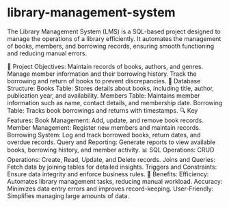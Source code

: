 # library-management-system
The Library Management System (LMS) is a SQL-based project designed to manage the operations of a library efficiently. It automates the management of books, members, and borrowing records, ensuring smooth functioning and reducing manual errors.

🎯 Project Objectives:
Maintain records of books, authors, and genres.
Manage member information and their borrowing history.
Track the borrowing and return of books to prevent discrepancies.
📂 Database Structure:
Books Table: Stores details about books, including title, author, publication year, and availability.
Members Table: Maintains member information such as name, contact details, and membership date.
Borrowing Table: Tracks book borrowings and returns with timestamps.
🔍 Key Features:
Book Management: Add, update, and remove book records.
Member Management: Register new members and maintain records.
Borrowing System: Log and track borrowed books, return dates, and overdue records.
Query and Reporting: Generate reports to view available books, borrowing history, and member activity.
📊 SQL Operations:
CRUD Operations: Create, Read, Update, and Delete records.
Joins and Queries: Fetch data by joining tables for detailed insights.
Triggers and Constraints: Ensure data integrity and enforce business rules.
🚀 Benefits:
Efficiency: Automates library management tasks, reducing manual workload.
Accuracy: Minimizes data entry errors and improves record-keeping.
User-Friendly: Simplifies managing large amounts of data.
